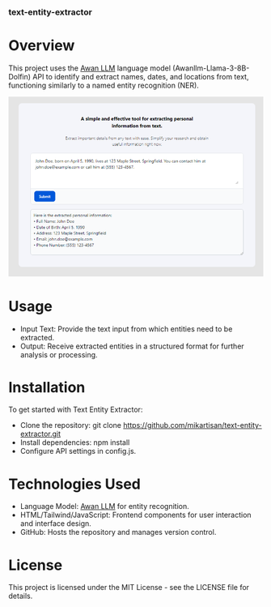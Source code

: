 ### text-entity-extractor

# Overview
This project uses the [Awan LLM](https://www.awanllm.com/) language model (Awanllm-Llama-3-8B-Dolfin) API to identify and extract names, dates, and locations from text, functioning similarly to a named entity recognition (NER).

![Local Image](/images/example.PNG)

# Usage
- Input Text: Provide the text input from which entities need to be extracted.
- Output: Receive extracted entities in a structured format for further analysis or processing.

# Installation
To get started with Text Entity Extractor:
- Clone the repository: git clone https://github.com/mikartisan/text-entity-extractor.git
- Install dependencies: npm install
- Configure API settings in config.js.
  
# Technologies Used
- Language Model: [Awan LLM](https://www.awanllm.com/) for entity recognition.
- HTML/Tailwind/JavaScript: Frontend components for user interaction and interface design.
- GitHub: Hosts the repository and manages version control.
  
# License
This project is licensed under the MIT License - see the LICENSE file for details.
